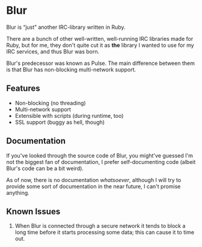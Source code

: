 Blur
====
Blur is “just” another IRC-library written in Ruby.

There are a bunch of other well-written, well-running IRC libraries made for
Ruby, but for me, they don't quite cut it as **the** library I wanted to use for
my IRC services, and thus Blur was born.

Blur's predecessor was known as Pulse. The main difference between them is
that Blur has non-blocking multi-network support.

Features
--------
  * Non-blocking (no threading)
  * Multi-network support
  * Extensible with scripts (during runtime, too)
  * SSL support (buggy as hell, though)

Documentation
-------------
If you've looked through the source code of Blur, you might've guessed I'm not
the biggest fan of documentation, I prefer self-documenting code (albeit
Blur's code can be a bit weird).

As of now, there is no documentation *whatsoever*, although I will try to provide some
sort of documentation in the near future, I can't promise anything.

Known Issues
------------
  1. When Blur is connected through a secure network it tends to block a long
     time before it starts processing some data; this can cause it to time out.